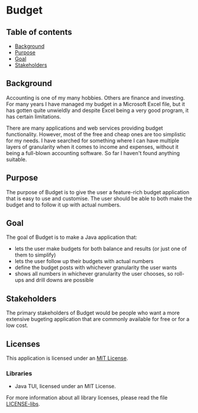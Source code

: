 # Budget

## Table of contents
* [Background](#background)
* [Purpose](#purpose)
* [Goal](#goal)
* [Stakeholders](#stakeholders)

## Background
Accounting is one of my many hobbies. Others are finance and investing. For 
many years I have managed my budget in a Microsoft Excel file, but it has 
gotten quite unwieldly and despite Excel being a very good program, it has 
certain limitations.

There are many applications and web services providing budget functionality. 
However, most of the free and cheap ones are too simplistic for my needs. I 
have searched for something where I can have multiple layers of granularity 
when it comes to income and expenses, without it being a full-blown accounting 
software. So far I haven't found anything suitable.

## Purpose
The purpose of Budget is to give the user a feature-rich budget application 
that is easy to use and customise. The user should be able to both make the 
budget and to follow it up with actual numbers.

## Goal
The goal of Budget is to make a Java application that:

* lets the user make budgets for both balance and results (or just one of them 
to simplify)
* lets the user follow up their budgets with actual numbers
* define the budget posts with whichever granularity the user wants
* shows all numbers in whichever granularity the user chooses, so roll-ups and 
drill downs are possible

## Stakeholders
The primary stakeholders of Budget would be people who want a more extensive 
bugeting application that are commonly available for free or for a low cost.

## Licenses
This application is licensed under an [MIT License][1].

### Libraries
* Java TUI, licensed under an MIT License.

For more information about all library licenses, please read the file 
[LICENSE-libs][2].

[1]: LICENSE
[2]: LICENSE-libs
